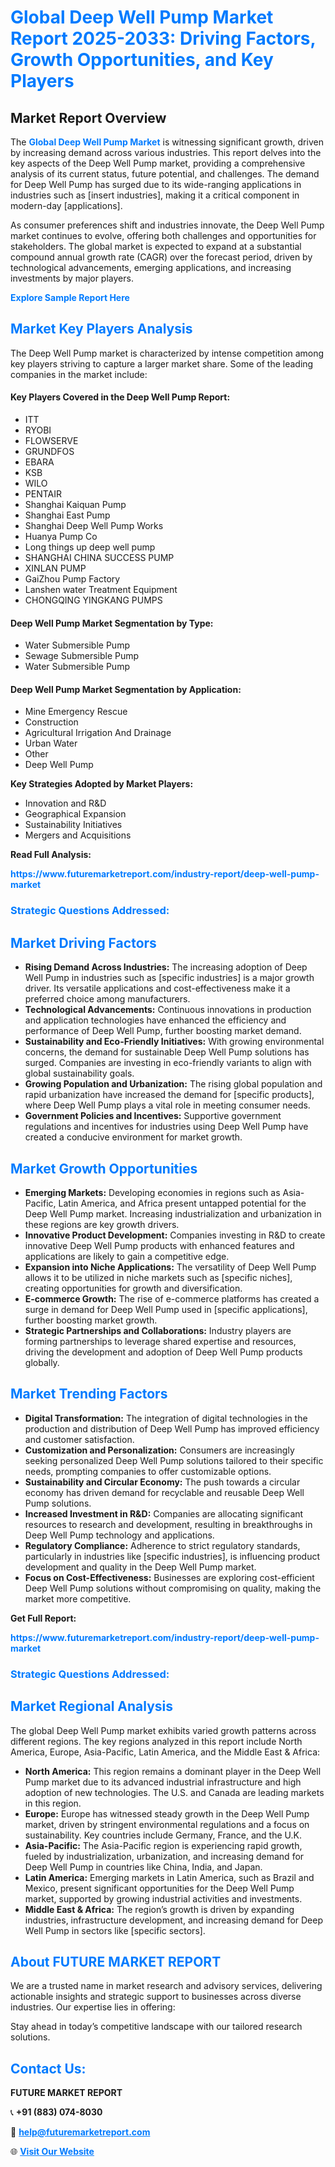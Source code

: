 <h1 style="color: #007BFF;">Global Deep Well Pump Market Report 2025-2033: Driving Factors, Growth Opportunities, and Key Players</h1>

<section id="overview">
<h2>Market Report Overview</h2>
<p>The <a href="https://www.futuremarketreport.com/industry-report/deep-well-pump-market" style="color: #007BFF; text-decoration: none;"><strong>Global Deep Well Pump Market</strong></a> is witnessing significant growth, driven by increasing demand across various industries. This report delves into the key aspects of the Deep Well Pump market, providing a comprehensive analysis of its current status, future potential, and challenges. The demand for Deep Well Pump has surged due to its wide-ranging applications in industries such as [insert industries], making it a critical component in modern-day [applications].</p>
<p>As consumer preferences shift and industries innovate, the Deep Well Pump market continues to evolve, offering both challenges and opportunities for stakeholders. The global market is expected to expand at a substantial compound annual growth rate (CAGR) over the forecast period, driven by technological advancements, emerging applications, and increasing investments by major players.</p>
</section>

<section id="overview">
<p><a href="https://www.futuremarketreport.com/request-sample/reportId=116687" style="color: #007BFF; text-decoration: none;"><strong>Explore Sample Report Here</strong></a></p>
</section>

<section id="key-players">
<h2 style="color: #007BFF;">Market Key Players Analysis</h2>
<p>The Deep Well Pump market is characterized by intense competition among key players striving to capture a larger market share. Some of the leading companies in the market include:</p>
<h4>Key Players Covered in the Deep Well Pump Report:</h4>
<ul><li>ITT</li><li>RYOBI</li><li>FLOWSERVE</li><li>GRUNDFOS</li><li>EBARA</li><li>KSB</li><li>WILO</li><li>PENTAIR</li><li>Shanghai Kaiquan Pump</li><li>Shanghai East Pump</li><li>Shanghai Deep Well Pump Works</li><li>Huanya Pump Co</li><li>Long things up deep well pump</li><li>SHANGHAI CHINA SUCCESS PUMP</li><li>XINLAN PUMP</li><li>GaiZhou Pump Factory</li><li>Lanshen water Treatment Equipment</li><li>CHONGQING YINGKANG PUMPS</li></ul>
<h4>Deep Well Pump Market Segmentation by Type:</h4>
<ul><li>Water Submersible Pump</li><li>Sewage Submersible Pump</li><li>Water Submersible Pump</li></ul>

<h4>Deep Well Pump Market Segmentation by Application:</h4>
<ul><li>Mine Emergency Rescue</li><li>Construction</li><li>Agricultural Irrigation And Drainage</li><li>Urban Water</li><li>Other</li><li>Deep Well Pump</li></ul>
<p><strong>Key Strategies Adopted by Market Players:</strong></p>
<ul>
<li>Innovation and R&D</li>
<li>Geographical Expansion</li>
<li>Sustainability Initiatives</li>
<li>Mergers and Acquisitions</li>
</ul>
</section>

<section>
<p><strong>Read Full Analysis: </strong></p><a href="https://www.futuremarketreport.com/industry-report/deep-well-pump-market" style="color: #007BFF; text-decoration: none;"><strong>https://www.futuremarketreport.com/industry-report/deep-well-pump-market</strong></a>
<h3 style="color: #007BFF;">Strategic Questions Addressed:</h3>
</section>

<section id="driving-factors">
<h2 style="color: #007BFF;">Market Driving Factors</h2>
<ul>
<li><strong>Rising Demand Across Industries:</strong> The increasing adoption of Deep Well Pump in industries such as [specific industries] is a major growth driver. Its versatile applications and cost-effectiveness make it a preferred choice among manufacturers.</li>
<li><strong>Technological Advancements:</strong> Continuous innovations in production and application technologies have enhanced the efficiency and performance of Deep Well Pump, further boosting market demand.</li>
<li><strong>Sustainability and Eco-Friendly Initiatives:</strong> With growing environmental concerns, the demand for sustainable Deep Well Pump solutions has surged. Companies are investing in eco-friendly variants to align with global sustainability goals.</li>
<li><strong>Growing Population and Urbanization:</strong> The rising global population and rapid urbanization have increased the demand for [specific products], where Deep Well Pump plays a vital role in meeting consumer needs.</li>
<li><strong>Government Policies and Incentives:</strong> Supportive government regulations and incentives for industries using Deep Well Pump have created a conducive environment for market growth.</li>
</ul>
</section>

<section id="growth-opportunities">
<h2 style="color: #007BFF;">Market Growth Opportunities</h2>
<ul>
<li><strong>Emerging Markets:</strong> Developing economies in regions such as Asia-Pacific, Latin America, and Africa present untapped potential for the Deep Well Pump market. Increasing industrialization and urbanization in these regions are key growth drivers.</li>
<li><strong>Innovative Product Development:</strong> Companies investing in R&D to create innovative Deep Well Pump products with enhanced features and applications are likely to gain a competitive edge.</li>
<li><strong>Expansion into Niche Applications:</strong> The versatility of Deep Well Pump allows it to be utilized in niche markets such as [specific niches], creating opportunities for growth and diversification.</li>
<li><strong>E-commerce Growth:</strong> The rise of e-commerce platforms has created a surge in demand for Deep Well Pump used in [specific applications], further boosting market growth.</li>
<li><strong>Strategic Partnerships and Collaborations:</strong> Industry players are forming partnerships to leverage shared expertise and resources, driving the development and adoption of Deep Well Pump products globally.</li>
</ul>
</section>

<section id="trending-factors">
<h2 style="color: #007BFF;">Market Trending Factors</h2>
<ul>
<li><strong>Digital Transformation:</strong> The integration of digital technologies in the production and distribution of Deep Well Pump has improved efficiency and customer satisfaction.</li>
<li><strong>Customization and Personalization:</strong> Consumers are increasingly seeking personalized Deep Well Pump solutions tailored to their specific needs, prompting companies to offer customizable options.</li>
<li><strong>Sustainability and Circular Economy:</strong> The push towards a circular economy has driven demand for recyclable and reusable Deep Well Pump solutions.</li>
<li><strong>Increased Investment in R&D:</strong> Companies are allocating significant resources to research and development, resulting in breakthroughs in Deep Well Pump technology and applications.</li>
<li><strong>Regulatory Compliance:</strong> Adherence to strict regulatory standards, particularly in industries like [specific industries], is influencing product development and quality in the Deep Well Pump market.</li>
<li><strong>Focus on Cost-Effectiveness:</strong> Businesses are exploring cost-efficient Deep Well Pump solutions without compromising on quality, making the market more competitive.</li>
</ul>
</section>

<section>
<p><strong>Get Full Report: </strong></p><a href="https://www.futuremarketreport.com/industry-report/deep-well-pump-market" style="color: #007BFF; text-decoration: none;"><strong>https://www.futuremarketreport.com/industry-report/deep-well-pump-market</strong></a>
<h3 style="color: #007BFF;">Strategic Questions Addressed:</h3>
</section>


<section id="regional-analysis">
<h2 style="color: #007BFF;">Market Regional Analysis</h2>
<p>The global Deep Well Pump market exhibits varied growth patterns across different regions. The key regions analyzed in this report include North America, Europe, Asia-Pacific, Latin America, and the Middle East & Africa:</p>
<ul>
<li><strong>North America:</strong> This region remains a dominant player in the Deep Well Pump market due to its advanced industrial infrastructure and high adoption of new technologies. The U.S. and Canada are leading markets in this region.</li>
<li><strong>Europe:</strong> Europe has witnessed steady growth in the Deep Well Pump market, driven by stringent environmental regulations and a focus on sustainability. Key countries include Germany, France, and the U.K.</li>
<li><strong>Asia-Pacific:</strong> The Asia-Pacific region is experiencing rapid growth, fueled by industrialization, urbanization, and increasing demand for Deep Well Pump in countries like China, India, and Japan.</li>
<li><strong>Latin America:</strong> Emerging markets in Latin America, such as Brazil and Mexico, present significant opportunities for the Deep Well Pump market, supported by growing industrial activities and investments.</li>
<li><strong>Middle East & Africa:</strong> The region’s growth is driven by expanding industries, infrastructure development, and increasing demand for Deep Well Pump in sectors like [specific sectors].</li>
</ul>
</section>

<footer>
<h2 style="color: #007BFF;">About FUTURE MARKET REPORT</h2>
<p>We are a trusted name in market research and advisory services, delivering actionable insights and strategic support to businesses across diverse industries. Our expertise lies in offering:</p>

<p>Stay ahead in today’s competitive landscape with our tailored research solutions.</p>

<h2 style="color: #007BFF;">Contact Us:</h2>
<p><strong>FUTURE MARKET REPORT</strong></p>
<p>📞 <strong>+91 (883) 074-8030</strong></p>
<p>📧 <strong><a href="mailto:help@futuremarketreport.com" style="color: #007BFF;">help@futuremarketreport.com</a></strong></p>
<p>🌐 <strong><a href="https://www.futuremarketreport.com/" style="color: #007BFF;">Visit Our Website</a></strong></p>
</footer>